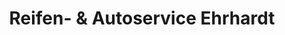---
title: "Reifen- & Autoservice Ehrhardt"
url: /goettingen/reifen-und-autoservice-ehrhardt/
shop: Autowerkstatt
---